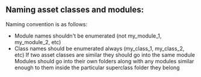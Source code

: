## Naming asset classes and modules:
Naming convention is as follows:
* Module names shouldn't be enumerated (not my_module_1, my_module_2, etc)
* Class names should be enumerated always (my_class_1, my_class_2, etc)
If two asset classes are similar they should go into the same module
Modules should go into their own folders along with any modules similar enough to them inside the particular superclass folder they belong
